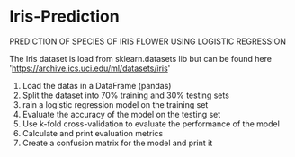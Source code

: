 # Iris-Prediction
PREDICTION OF SPECIES OF IRIS FLOWER USING LOGISTIC REGRESSION

The Iris dataset is load from sklearn.datasets lib but can be found here 'https://archive.ics.uci.edu/ml/datasets/iris'


1. Load the datas in a DataFrame (pandas)
2. Split the dataset into 70% training and 30% testing sets
3. rain a logistic regression model on the training set
4. Evaluate the accuracy of the model on the testing set
5. Use k-fold cross-validation to evaluate the performance of the model
6. Calculate and print evaluation metrics
7. Create a confusion matrix for the model and print it

